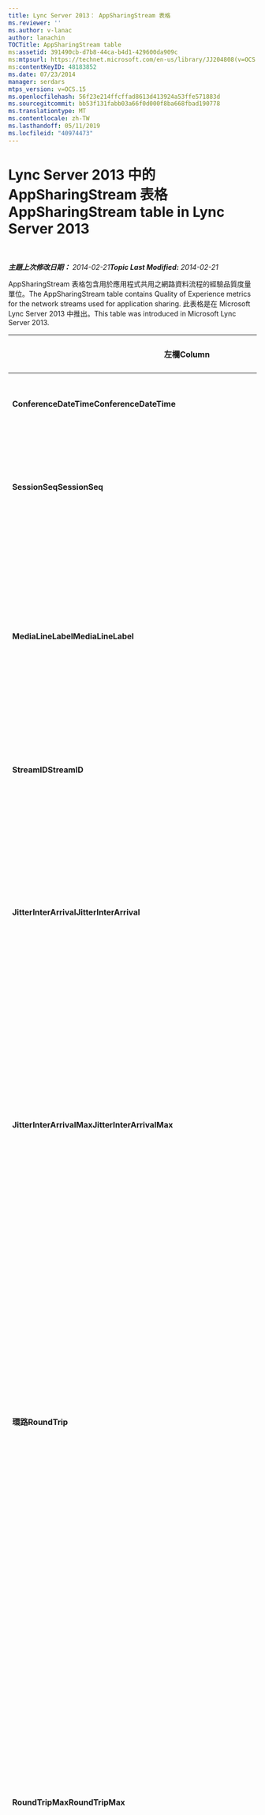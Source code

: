 ```yaml
---
title: Lync Server 2013： AppSharingStream 表格
ms.reviewer: ''
ms.author: v-lanac
author: lanachin
TOCTitle: AppSharingStream table
ms:assetid: 391490cb-d7b8-44ca-b4d1-429600da909c
ms:mtpsurl: https://technet.microsoft.com/en-us/library/JJ204808(v=OCS.15)
ms:contentKeyID: 48183852
ms.date: 07/23/2014
manager: serdars
mtps_version: v=OCS.15
ms.openlocfilehash: 56f23e214ffcffad8613d413924a53ffe571883d
ms.sourcegitcommit: bb53f131fabb03a66f0d000f8ba668fbad190778
ms.translationtype: MT
ms.contentlocale: zh-TW
ms.lasthandoff: 05/11/2019
ms.locfileid: "40974473"
---
```

<div data-xmlns="http://www.w3.org/1999/xhtml">

<div class="topic" data-xmlns="http://www.w3.org/1999/xhtml" data-msxsl="urn:schemas-microsoft-com:xslt" data-cs="http://msdn.microsoft.com/en-us/">

<div data-asp="http://msdn2.microsoft.com/asp">

# <a name="appsharingstream-table-in-lync-server-2013"></a><span data-ttu-id="389cb-102">Lync Server 2013 中的 AppSharingStream 表格</span><span class="sxs-lookup"><span data-stu-id="389cb-102">AppSharingStream table in Lync Server 2013</span></span>

</div>

<div id="mainSection">

<div id="mainBody">

<span> </span>

<span data-ttu-id="389cb-103">_**主題上次修改日期：** 2014-02-21_</span><span class="sxs-lookup"><span data-stu-id="389cb-103">_**Topic Last Modified:** 2014-02-21_</span></span>

<span data-ttu-id="389cb-104">AppSharingStream 表格包含用於應用程式共用之網路資料流程的經驗品質度量單位。</span><span class="sxs-lookup"><span data-stu-id="389cb-104">The AppSharingStream table contains Quality of Experience metrics for the network streams used for application sharing.</span></span> <span data-ttu-id="389cb-105">此表格是在 Microsoft Lync Server 2013 中推出。</span><span class="sxs-lookup"><span data-stu-id="389cb-105">This table was introduced in Microsoft Lync Server 2013.</span></span>


<table>
<colgroup>
<col style="width: 25%" />
<col style="width: 25%" />
<col style="width: 25%" />
<col style="width: 25%" />
</colgroup>
<thead>
<tr class="header">
<th><span data-ttu-id="389cb-106"><strong>左欄</strong></span><span class="sxs-lookup"><span data-stu-id="389cb-106"><strong>Column</strong></span></span></th>
<th><span data-ttu-id="389cb-107"><strong>資料類型</strong></span><span class="sxs-lookup"><span data-stu-id="389cb-107"><strong>Data Type</strong></span></span></th>
<th><span data-ttu-id="389cb-108"><strong>索引鍵/索引</strong></span><span class="sxs-lookup"><span data-stu-id="389cb-108"><strong>Key/Index</strong></span></span></th>
<th><span data-ttu-id="389cb-109"><strong>詳細資料</strong></span><span class="sxs-lookup"><span data-stu-id="389cb-109"><strong>Details</strong></span></span></th>
</tr>
</thead>
<tbody>
<tr class="odd">
<td><p><span data-ttu-id="389cb-110"><strong>ConferenceDateTime</strong></span><span class="sxs-lookup"><span data-stu-id="389cb-110"><strong>ConferenceDateTime</strong></span></span></p></td>
<td><p><span data-ttu-id="389cb-111">dateTime</span><span class="sxs-lookup"><span data-stu-id="389cb-111">dateTime</span></span></p></td>
<td><p><span data-ttu-id="389cb-112">主要、外部</span><span class="sxs-lookup"><span data-stu-id="389cb-112">Primary, Foreign</span></span></p></td>
<td><p><span data-ttu-id="389cb-113">會話開始的日期和時間。</span><span class="sxs-lookup"><span data-stu-id="389cb-113">Date and time that the session started.</span></span></p></td>
</tr>
<tr class="even">
<td><p><span data-ttu-id="389cb-114"><strong>SessionSeq</strong></span><span class="sxs-lookup"><span data-stu-id="389cb-114"><strong>SessionSeq</strong></span></span></p></td>
<td><p><span data-ttu-id="389cb-115">int</span><span class="sxs-lookup"><span data-stu-id="389cb-115">int</span></span></p></td>
<td><p><span data-ttu-id="389cb-116">主要、外部</span><span class="sxs-lookup"><span data-stu-id="389cb-116">Primary, Foreign</span></span></p></td>
<td><p><span data-ttu-id="389cb-117">使用順序識別碼來區分在相同日期和同一時間啟動的會話。</span><span class="sxs-lookup"><span data-stu-id="389cb-117">Sequential identifier used to distinguish between sessions that started on the same date and at the same time.</span></span></p></td>
</tr>
<tr class="odd">
<td><p><span data-ttu-id="389cb-118"><strong>MediaLineLabel</strong></span><span class="sxs-lookup"><span data-stu-id="389cb-118"><strong>MediaLineLabel</strong></span></span></p></td>
<td><p><span data-ttu-id="389cb-119">Tinyint</span><span class="sxs-lookup"><span data-stu-id="389cb-119">tinyint</span></span></p></td>
<td><p><span data-ttu-id="389cb-120">主要、外部</span><span class="sxs-lookup"><span data-stu-id="389cb-120">Primary, Foreign</span></span></p></td>
<td><p><span data-ttu-id="389cb-121">代表通話中使用的影片線條類型。</span><span class="sxs-lookup"><span data-stu-id="389cb-121">Represents the type of video line used in the call.</span></span> <span data-ttu-id="389cb-122">允許的值為：</span><span class="sxs-lookup"><span data-stu-id="389cb-122">Allowed values are:</span></span></p>
<ul>
<li><p><span data-ttu-id="389cb-123">0-音訊</span><span class="sxs-lookup"><span data-stu-id="389cb-123">0 – Audio</span></span></p></li>
<li><p><span data-ttu-id="389cb-124">1–影片</span><span class="sxs-lookup"><span data-stu-id="389cb-124">1 – Video</span></span></p></li>
<li><p><span data-ttu-id="389cb-125">2-全景影片</span><span class="sxs-lookup"><span data-stu-id="389cb-125">2 – Panoramic video</span></span></p></li>
<li><p><span data-ttu-id="389cb-126">3-應用程式/桌面共用</span><span class="sxs-lookup"><span data-stu-id="389cb-126">3 –Application/Desktop Sharing</span></span></p></li>
</ul></td>
</tr>
<tr class="even">
<td><p><span data-ttu-id="389cb-127"><strong>StreamID</strong></span><span class="sxs-lookup"><span data-stu-id="389cb-127"><strong>StreamID</strong></span></span></p></td>
<td><p><span data-ttu-id="389cb-128">int</span><span class="sxs-lookup"><span data-stu-id="389cb-128">int</span></span></p></td>
<td><p><span data-ttu-id="389cb-129">首選</span><span class="sxs-lookup"><span data-stu-id="389cb-129">Primary</span></span></p></td>
<td><p><span data-ttu-id="389cb-130">應用程式共用資料流程的唯一識別碼。</span><span class="sxs-lookup"><span data-stu-id="389cb-130">Unique identifier of the application sharing stream.</span></span></p></td>
</tr>
<tr class="odd">
<td><p><span data-ttu-id="389cb-131"><strong>JitterInterArrival</strong></span><span class="sxs-lookup"><span data-stu-id="389cb-131"><strong>JitterInterArrival</strong></span></span></p></td>
<td><p><span data-ttu-id="389cb-132">int</span><span class="sxs-lookup"><span data-stu-id="389cb-132">int</span></span></p></td>
<td></td>
<td><p><span data-ttu-id="389cb-133">在 RTP 資料包抵達之間檢測到的平均抖動。</span><span class="sxs-lookup"><span data-stu-id="389cb-133">Average jitter detected between RTP packet arrivals.</span></span> <span data-ttu-id="389cb-134">（抖動是通話&quot;shakiness&quot;的量度。）高抖動值通常是由擁塞或超載的媒體伺服器所造成，而且會造成失真或遺失音訊。</span><span class="sxs-lookup"><span data-stu-id="389cb-134">(Jitter is a measure of the &quot;shakiness&quot; of a call.) High jitter values are typically caused by congestion or an overloaded media server, and result in distorted or lost audio.</span></span></p></td>
</tr>
<tr class="even">
<td><p><span data-ttu-id="389cb-135"><strong>JitterInterArrivalMax</strong></span><span class="sxs-lookup"><span data-stu-id="389cb-135"><strong>JitterInterArrivalMax</strong></span></span></p></td>
<td><p><span data-ttu-id="389cb-136">int</span><span class="sxs-lookup"><span data-stu-id="389cb-136">int</span></span></p></td>
<td></td>
<td><p><span data-ttu-id="389cb-137">在 RTP 資料包抵達之間檢測到最大抖動。</span><span class="sxs-lookup"><span data-stu-id="389cb-137">Maximum jitter detected between RTP packet arrivals.</span></span> <span data-ttu-id="389cb-138">（抖動是通話&quot;shakiness&quot;的量度。）高抖動值通常是由擁塞或超載的媒體伺服器所造成，而且會造成失真或遺失音訊。</span><span class="sxs-lookup"><span data-stu-id="389cb-138">(Jitter is a measure of the &quot;shakiness&quot; of a call.) High jitter values are typically caused by congestion or an overloaded media server, and result in distorted or lost audio.</span></span></p></td>
</tr>
<tr class="odd">
<td><p><span data-ttu-id="389cb-139"><strong>環路</strong></span><span class="sxs-lookup"><span data-stu-id="389cb-139"><strong>RoundTrip</strong></span></span></p></td>
<td><p><span data-ttu-id="389cb-140">int</span><span class="sxs-lookup"><span data-stu-id="389cb-140">int</span></span></p></td>
<td></td>
<td><p><span data-ttu-id="389cb-141">即時傳輸通訊協定資料包移動到另一個端點之後，再返回的平均（以毫秒為單位）。</span><span class="sxs-lookup"><span data-stu-id="389cb-141">Average amount of (in milliseconds) required for a Real-Time Transport Protocol packet to travel to another endpoint and then back.</span></span> <span data-ttu-id="389cb-142">200毫秒或較低的往返行程時間會視為可接受的品質。</span><span class="sxs-lookup"><span data-stu-id="389cb-142">Round-trip times of 200 milliseconds or less are considered of acceptable quality.</span></span></p>
<p><span data-ttu-id="389cb-143">國際呼叫路由可能會造成高往返值。路由無法正確配置;或超載的媒體伺服器。</span><span class="sxs-lookup"><span data-stu-id="389cb-143">High round-trip values can be caused by international call routing; a routing misconfiguration; or an overloaded media server.</span></span> <span data-ttu-id="389cb-144">較高的往返行程時間會造成使用雙向即時音訊交談的困難。</span><span class="sxs-lookup"><span data-stu-id="389cb-144">High round-trip times result in difficulties with two-way, real-time audio conversations.</span></span></p></td>
</tr>
<tr class="even">
<td><p><span data-ttu-id="389cb-145"><strong>RoundTripMax</strong></span><span class="sxs-lookup"><span data-stu-id="389cb-145"><strong>RoundTripMax</strong></span></span></p></td>
<td><p><span data-ttu-id="389cb-146">int</span><span class="sxs-lookup"><span data-stu-id="389cb-146">int</span></span></p></td>
<td></td>
<td><p><span data-ttu-id="389cb-147">即時傳輸通訊協定資料包要傳送到另一個端點的最大值（以毫秒為單位），然後返回。</span><span class="sxs-lookup"><span data-stu-id="389cb-147">Maximum amount of (in milliseconds) required for a Real-Time Transport Protocol packet to travel to another endpoint and then back.</span></span> <span data-ttu-id="389cb-148">200毫秒或較低的往返行程時間會視為可接受的品質。</span><span class="sxs-lookup"><span data-stu-id="389cb-148">Round-trip times of 200 milliseconds or less are considered of acceptable quality.</span></span></p>
<p><span data-ttu-id="389cb-149">國際呼叫路由可能會造成高往返值。路由無法正確配置;或超載的媒體伺服器。</span><span class="sxs-lookup"><span data-stu-id="389cb-149">High round-trip values can be caused by international call routing; a routing misconfiguration; or an overloaded media server.</span></span> <span data-ttu-id="389cb-150">較高的往返行程時間會造成使用雙向即時音訊交談的困難。</span><span class="sxs-lookup"><span data-stu-id="389cb-150">High round-trip times result in difficulties with two-way, real-time audio conversations.</span></span></p></td>
</tr>
<tr class="odd">
<td><p><span data-ttu-id="389cb-151"><strong>PacketLossRate</strong></span><span class="sxs-lookup"><span data-stu-id="389cb-151"><strong>PacketLossRate</strong></span></span></p></td>
<td><p><span data-ttu-id="389cb-152">浮</span><span class="sxs-lookup"><span data-stu-id="389cb-152">float</span></span></p></td>
<td></td>
<td><p><span data-ttu-id="389cb-153">即時傳輸通訊協定（RTP）資料包遺失的平均速率。</span><span class="sxs-lookup"><span data-stu-id="389cb-153">Average rate of Real-Time Transport Protocol (RTP) packet loss.</span></span> <span data-ttu-id="389cb-154">（當 RTP 資料包（這是一種用來透過網際網路傳送音訊和影片的通訊協定）無法送達目的地時，會發生資料包遺失。高遺失率通常是由擁塞所造成;缺乏頻寬;無線擁塞或干擾;或超載的媒體伺服器。</span><span class="sxs-lookup"><span data-stu-id="389cb-154">(Packet loss occurs when RTP packets, a protocol used for transmitting audio and video across the Internet, failed to reach their destination.) High loss rates are generally caused by congestion; lack of bandwidth; wireless congestion or interference; or an overloaded media server.</span></span> <span data-ttu-id="389cb-155">[資料包遺失] 通常會導致聲音失真或遺失。</span><span class="sxs-lookup"><span data-stu-id="389cb-155">Packet loss typically results in distorted or lost audio.</span></span></p></td>
</tr>
<tr class="even">
<td><p><span data-ttu-id="389cb-156"><strong>PacketLossRateMax</strong></span><span class="sxs-lookup"><span data-stu-id="389cb-156"><strong>PacketLossRateMax</strong></span></span></p></td>
<td><p><span data-ttu-id="389cb-157">浮</span><span class="sxs-lookup"><span data-stu-id="389cb-157">float</span></span></p></td>
<td></td>
<td><p><span data-ttu-id="389cb-158">即時傳輸通訊協定（RTP）資料包遺失率的最大值。</span><span class="sxs-lookup"><span data-stu-id="389cb-158">Maximum rate of Real-Time Transport Protocol (RTP) packet loss.</span></span> <span data-ttu-id="389cb-159">（當 RTP 資料包（這是一種用來透過網際網路傳送音訊和影片的通訊協定）無法送達目的地時，會發生資料包遺失。高遺失率通常是由擁塞所造成;缺乏頻寬;無線擁塞或干擾;或超載的媒體伺服器。</span><span class="sxs-lookup"><span data-stu-id="389cb-159">(Packet loss occurs when RTP packets, a protocol used for transmitting audio and video across the Internet, failed to reach their destination.) High loss rates are generally caused by congestion; lack of bandwidth; wireless congestion or interference; or an overloaded media server.</span></span> <span data-ttu-id="389cb-160">[資料包遺失] 通常會導致聲音失真或遺失。</span><span class="sxs-lookup"><span data-stu-id="389cb-160">Packet loss typically results in distorted or lost audio.</span></span></p></td>
</tr>
<tr class="odd">
<td><p><span data-ttu-id="389cb-161"><strong>PacketUtilization</strong></span><span class="sxs-lookup"><span data-stu-id="389cb-161"><strong>PacketUtilization</strong></span></span></p></td>
<td><p><span data-ttu-id="389cb-162">int</span><span class="sxs-lookup"><span data-stu-id="389cb-162">int</span></span></p></td>
<td></td>
<td><p><span data-ttu-id="389cb-163">已傳送的資料包數目。</span><span class="sxs-lookup"><span data-stu-id="389cb-163">Number of packets sent.</span></span></p></td>
</tr>
<tr class="even">
<td><p><span data-ttu-id="389cb-164"><strong>BandwidthEst</strong></span><span class="sxs-lookup"><span data-stu-id="389cb-164"><strong>BandwidthEst</strong></span></span></p></td>
<td><p><span data-ttu-id="389cb-165">int</span><span class="sxs-lookup"><span data-stu-id="389cb-165">int</span></span></p></td>
<td></td>
<td><p><span data-ttu-id="389cb-166">會話結束時可使用的估計單向頻寬。</span><span class="sxs-lookup"><span data-stu-id="389cb-166">Estimated one-way bandwidth available at the end of the session.</span></span> <span data-ttu-id="389cb-167">以每秒位數報告。</span><span class="sxs-lookup"><span data-stu-id="389cb-167">Reported in bits per second.</span></span></p></td>
</tr>
<tr class="odd">
<td><p><span data-ttu-id="389cb-168"><strong>AppSharingPayloadDescription</strong></span><span class="sxs-lookup"><span data-stu-id="389cb-168"><strong>AppSharingPayloadDescription</strong></span></span></p></td>
<td><p><span data-ttu-id="389cb-169">int</span><span class="sxs-lookup"><span data-stu-id="389cb-169">int</span></span></p></td>
<td></td>
<td><p><span data-ttu-id="389cb-170">應用程式共用負載的描述。</span><span class="sxs-lookup"><span data-stu-id="389cb-170">Description of the application sharing payload.</span></span></p></td>
</tr>
<tr class="even">
<td><p><span data-ttu-id="389cb-171"><strong>RelativeOneWayTotal</strong></span><span class="sxs-lookup"><span data-stu-id="389cb-171"><strong>RelativeOneWayTotal</strong></span></span></p></td>
<td><p><span data-ttu-id="389cb-172">浮</span><span class="sxs-lookup"><span data-stu-id="389cb-172">float</span></span></p></td>
<td></td>
<td><p><span data-ttu-id="389cb-173">單向延遲的總金額。</span><span class="sxs-lookup"><span data-stu-id="389cb-173">Total amount of one-way latency.</span></span> <span data-ttu-id="389cb-174">相對單向延遲會測量用戶端與伺服器之間的延遲。</span><span class="sxs-lookup"><span data-stu-id="389cb-174">Relative one-way latency measures the delay between the client and the server.</span></span></p></td>
</tr>
<tr class="odd">
<td><p><span data-ttu-id="389cb-175"><strong>RelativeOneWayAverage</strong></span><span class="sxs-lookup"><span data-stu-id="389cb-175"><strong>RelativeOneWayAverage</strong></span></span></p></td>
<td><p><span data-ttu-id="389cb-176">浮</span><span class="sxs-lookup"><span data-stu-id="389cb-176">float</span></span></p></td>
<td></td>
<td><p><span data-ttu-id="389cb-177">單向延隔時間的平均量。</span><span class="sxs-lookup"><span data-stu-id="389cb-177">Average amount of one-way latency.</span></span> <span data-ttu-id="389cb-178">相對單向延遲會測量用戶端與伺服器之間的延遲。</span><span class="sxs-lookup"><span data-stu-id="389cb-178">Relative one-way latency measures the delay between the client and the server.</span></span></p></td>
</tr>
<tr class="even">
<td><p><span data-ttu-id="389cb-179"><strong>RelativeOneWayMax</strong></span><span class="sxs-lookup"><span data-stu-id="389cb-179"><strong>RelativeOneWayMax</strong></span></span></p></td>
<td><p><span data-ttu-id="389cb-180">浮</span><span class="sxs-lookup"><span data-stu-id="389cb-180">float</span></span></p></td>
<td></td>
<td><p><span data-ttu-id="389cb-181">單向延隔時間的最大值。</span><span class="sxs-lookup"><span data-stu-id="389cb-181">Maximum amount of one-way latency.</span></span> <span data-ttu-id="389cb-182">相對單向延遲會測量用戶端與伺服器之間的延遲。</span><span class="sxs-lookup"><span data-stu-id="389cb-182">Relative one-way latency measures the delay between the client and the server.</span></span></p></td>
</tr>
<tr class="odd">
<td><p><span data-ttu-id="389cb-183"><strong>RelativeOneWayBurstOccurrences</strong></span><span class="sxs-lookup"><span data-stu-id="389cb-183"><strong>RelativeOneWayBurstOccurrences</strong></span></span></p></td>
<td><p><span data-ttu-id="389cb-184">int</span><span class="sxs-lookup"><span data-stu-id="389cb-184">int</span></span></p></td>
<td></td>
<td><p><span data-ttu-id="389cb-185">單向突發發生次數總計。</span><span class="sxs-lookup"><span data-stu-id="389cb-185">Total one-way burst occurrences.</span></span> <span data-ttu-id="389cb-186">"Bursty" 傳輸是一種傳輸，其中的資料流程過無法預料的猝發，而不是穩定的資料流程。</span><span class="sxs-lookup"><span data-stu-id="389cb-186">A “bursty” transmission is a transmission where data flows in unpredictable bursts as opposed to a steady stream.</span></span> <span data-ttu-id="389cb-187">此量度會測量用戶端與伺服器之間的資料流程。</span><span class="sxs-lookup"><span data-stu-id="389cb-187">This metric measures data flow between the client and the server.</span></span></p></td>
</tr>
<tr class="even">
<td><p><span data-ttu-id="389cb-188"><strong>RelativeOneWayBurstDensity</strong></span><span class="sxs-lookup"><span data-stu-id="389cb-188"><strong>RelativeOneWayBurstDensity</strong></span></span></p></td>
<td><p><span data-ttu-id="389cb-189">浮</span><span class="sxs-lookup"><span data-stu-id="389cb-189">float</span></span></p></td>
<td></td>
<td><p><span data-ttu-id="389cb-190">總計單向突發密度。</span><span class="sxs-lookup"><span data-stu-id="389cb-190">Total one-way burst density.</span></span> <span data-ttu-id="389cb-191">"Bursty" 傳輸是一種傳輸，其中的資料流程過無法預料的猝發，而不是穩定的資料流程。</span><span class="sxs-lookup"><span data-stu-id="389cb-191">A “bursty” transmission is a transmission where data flows in unpredictable bursts as opposed to a steady stream.</span></span> <span data-ttu-id="389cb-192">此量度會測量用戶端與伺服器之間的資料流程。</span><span class="sxs-lookup"><span data-stu-id="389cb-192">This metric measures data flow between the client and the server.</span></span></p></td>
</tr>
<tr class="odd">
<td><p><span data-ttu-id="389cb-193"><strong>RelativeOneWayBurstDuration</strong></span><span class="sxs-lookup"><span data-stu-id="389cb-193"><strong>RelativeOneWayBurstDuration</strong></span></span></p></td>
<td><p><span data-ttu-id="389cb-194">浮</span><span class="sxs-lookup"><span data-stu-id="389cb-194">float</span></span></p></td>
<td></td>
<td><p><span data-ttu-id="389cb-195">總計單向突發持續時間。</span><span class="sxs-lookup"><span data-stu-id="389cb-195">Total one-way burst duration.</span></span> <span data-ttu-id="389cb-196">"Bursty" 傳輸是一種傳輸，其中的資料流程過無法預料的猝發，而不是穩定的資料流程。</span><span class="sxs-lookup"><span data-stu-id="389cb-196">A “bursty” transmission is a transmission where data flows in unpredictable bursts as opposed to a steady stream.</span></span> <span data-ttu-id="389cb-197">此量度會測量用戶端與伺服器之間的資料流程。</span><span class="sxs-lookup"><span data-stu-id="389cb-197">This metric measures data flow between the client and the server.</span></span></p></td>
</tr>
<tr class="even">
<td><p><span data-ttu-id="389cb-198"><strong>RelativeOneWayGapOccurrences</strong></span><span class="sxs-lookup"><span data-stu-id="389cb-198"><strong>RelativeOneWayGapOccurrences</strong></span></span></p></td>
<td><p><span data-ttu-id="389cb-199">int</span><span class="sxs-lookup"><span data-stu-id="389cb-199">int</span></span></p></td>
<td></td>
<td><p><span data-ttu-id="389cb-200">總的單向間距發生情況。</span><span class="sxs-lookup"><span data-stu-id="389cb-200">Total one-way gap occurrences.</span></span> <span data-ttu-id="389cb-201">"Bursty" 傳輸是一種傳輸，其中的資料流程過無法預料的猝發，而不是穩定的資料流程;[空隙] 表示這些猝發之間的延遲。</span><span class="sxs-lookup"><span data-stu-id="389cb-201">A “bursty” transmission is a transmission where data flows in unpredictable bursts as opposed to a steady stream; gaps indicate delays between these bursts.</span></span> <span data-ttu-id="389cb-202">此量度會測量用戶端與伺服器之間的資料流程。</span><span class="sxs-lookup"><span data-stu-id="389cb-202">This metric measures data flow between the client and the server.</span></span></p></td>
</tr>
<tr class="odd">
<td><p><span data-ttu-id="389cb-203"><strong>RelativeOneWayGapDensity</strong></span><span class="sxs-lookup"><span data-stu-id="389cb-203"><strong>RelativeOneWayGapDensity</strong></span></span></p></td>
<td><p><span data-ttu-id="389cb-204">浮</span><span class="sxs-lookup"><span data-stu-id="389cb-204">float</span></span></p></td>
<td></td>
<td><p><span data-ttu-id="389cb-205">總單向間距密度。</span><span class="sxs-lookup"><span data-stu-id="389cb-205">Total one-way gap density.</span></span> <span data-ttu-id="389cb-206">"Bursty" 傳輸是一種傳輸，其中的資料流程過無法預料的猝發，而不是穩定的資料流程;[空隙] 表示這些猝發之間的延遲。</span><span class="sxs-lookup"><span data-stu-id="389cb-206">A “bursty” transmission is a transmission where data flows in unpredictable bursts as opposed to a steady stream; gaps indicate delays between these bursts.</span></span> <span data-ttu-id="389cb-207">此量度會測量用戶端與伺服器之間的資料流程。</span><span class="sxs-lookup"><span data-stu-id="389cb-207">This metric measures data flow between the client and the server.</span></span></p></td>
</tr>
<tr class="even">
<td><p><span data-ttu-id="389cb-208"><strong>RelativeOneWayGapDuration</strong></span><span class="sxs-lookup"><span data-stu-id="389cb-208"><strong>RelativeOneWayGapDuration</strong></span></span></p></td>
<td><p><span data-ttu-id="389cb-209">浮</span><span class="sxs-lookup"><span data-stu-id="389cb-209">float</span></span></p></td>
<td></td>
<td><p><span data-ttu-id="389cb-210">總共一個單向間距時間。</span><span class="sxs-lookup"><span data-stu-id="389cb-210">Total one-way gap duration.</span></span> <span data-ttu-id="389cb-211">"Bursty" 傳輸是一種傳輸，其中的資料流程過無法預料的猝發，而不是穩定的資料流程;[空隙] 表示這些猝發之間的延遲。</span><span class="sxs-lookup"><span data-stu-id="389cb-211">A “bursty” transmission is a transmission where data flows in unpredictable bursts as opposed to a steady stream; gaps indicate delays between these bursts.</span></span> <span data-ttu-id="389cb-212">此量度會測量用戶端與伺服器之間的資料流程。</span><span class="sxs-lookup"><span data-stu-id="389cb-212">This metric measures data flow between the client and the server.</span></span></p></td>
</tr>
<tr class="odd">
<td><p><span data-ttu-id="389cb-213"><strong>ApplicationSharingType</strong></span><span class="sxs-lookup"><span data-stu-id="389cb-213"><strong>ApplicationSharingType</strong></span></span></p></td>
<td><p><span data-ttu-id="389cb-214">varChar （256）</span><span class="sxs-lookup"><span data-stu-id="389cb-214">varChar(256)</span></span></p></td>
<td></td>
<td><p><span data-ttu-id="389cb-215">應用程式角色（共用或檢視器）與內容類型。</span><span class="sxs-lookup"><span data-stu-id="389cb-215">Application role (Sharer or Viewer) and content type.</span></span></p></td>
</tr>
<tr class="even">
<td><p><span data-ttu-id="389cb-216"><strong>RDPTileProcessingLatencyTotal</strong></span><span class="sxs-lookup"><span data-stu-id="389cb-216"><strong>RDPTileProcessingLatencyTotal</strong></span></span></p></td>
<td><p><span data-ttu-id="389cb-217">浮</span><span class="sxs-lookup"><span data-stu-id="389cb-217">float</span></span></p></td>
<td></td>
<td><p><span data-ttu-id="389cb-218">遠端桌面通訊協定（RDP）磚的總處理時間。</span><span class="sxs-lookup"><span data-stu-id="389cb-218">Total processing time for remote desktop protocol (RDP) tiles.</span></span> <span data-ttu-id="389cb-219">較高的總計相當於觀賞體驗中較長的延遲。</span><span class="sxs-lookup"><span data-stu-id="389cb-219">A higher total equates to a longer delay in the viewing experience.</span></span></p></td>
</tr>
<tr class="odd">
<td><p><span data-ttu-id="389cb-220"><strong>RDPTileProcessingLatencyAverage</strong></span><span class="sxs-lookup"><span data-stu-id="389cb-220"><strong>RDPTileProcessingLatencyAverage</strong></span></span></p></td>
<td><p><span data-ttu-id="389cb-221">浮</span><span class="sxs-lookup"><span data-stu-id="389cb-221">float</span></span></p></td>
<td></td>
<td><p><span data-ttu-id="389cb-222">遠端桌面通訊協定（RDP）磚的平均處理時間。</span><span class="sxs-lookup"><span data-stu-id="389cb-222">Average processing time for remote desktop protocol (RDP) tiles.</span></span> <span data-ttu-id="389cb-223">較高的總計相當於觀賞體驗中較長的延遲。</span><span class="sxs-lookup"><span data-stu-id="389cb-223">A higher total equates to a longer delay in the viewing experience.</span></span></p></td>
</tr>
<tr class="even">
<td><p><span data-ttu-id="389cb-224"><strong>RDPTileProcessingLatencyMax</strong></span><span class="sxs-lookup"><span data-stu-id="389cb-224"><strong>RDPTileProcessingLatencyMax</strong></span></span></p></td>
<td><p><span data-ttu-id="389cb-225">浮</span><span class="sxs-lookup"><span data-stu-id="389cb-225">float</span></span></p></td>
<td></td>
<td><p><span data-ttu-id="389cb-226">遠端桌面通訊協定（RDP）磚的最大處理時間。</span><span class="sxs-lookup"><span data-stu-id="389cb-226">Maximum processing time for remote desktop protocol (RDP) tiles.</span></span> <span data-ttu-id="389cb-227">較高的總計相當於觀賞體驗中較長的延遲。</span><span class="sxs-lookup"><span data-stu-id="389cb-227">A higher total equates to a longer delay in the viewing experience.</span></span></p></td>
</tr>
<tr class="odd">
<td><p><span data-ttu-id="389cb-228"><strong>RDPTileProcessingLatencyBurstOccurrences</strong></span><span class="sxs-lookup"><span data-stu-id="389cb-228"><strong>RDPTileProcessingLatencyBurstOccurrences</strong></span></span></p></td>
<td><p><span data-ttu-id="389cb-229">int</span><span class="sxs-lookup"><span data-stu-id="389cb-229">int</span></span></p></td>
<td></td>
<td><p><span data-ttu-id="389cb-230">遠端桌面通訊協定（RDP）磚處理時間的突發事件發生方式。</span><span class="sxs-lookup"><span data-stu-id="389cb-230">Burst occurrences in the processing time for remote desktop protocol (RDP) tiles.</span></span> <span data-ttu-id="389cb-231">"Bursty" 傳輸是一種傳輸，其中的資料流程過無法預料的猝發，而不是穩定的資料流程。</span><span class="sxs-lookup"><span data-stu-id="389cb-231">A “bursty” transmission is a transmission where data flows in unpredictable bursts as opposed to a steady stream.</span></span></p></td>
</tr>
<tr class="even">
<td><p><span data-ttu-id="389cb-232"><strong>RDPTileProcessingLatencyBurstDensity</strong></span><span class="sxs-lookup"><span data-stu-id="389cb-232"><strong>RDPTileProcessingLatencyBurstDensity</strong></span></span></p></td>
<td><p><span data-ttu-id="389cb-233">浮</span><span class="sxs-lookup"><span data-stu-id="389cb-233">float</span></span></p></td>
<td></td>
<td><p><span data-ttu-id="389cb-234">遠端桌面通訊協定（RDP）磚處理時間的暴沖密度。</span><span class="sxs-lookup"><span data-stu-id="389cb-234">Burst density in the processing time for remote desktop protocol (RDP) tiles.</span></span> <span data-ttu-id="389cb-235">"Bursty" 傳輸是一種傳輸，其中的資料流程過無法預料的猝發，而不是穩定的資料流程。</span><span class="sxs-lookup"><span data-stu-id="389cb-235">A “bursty” transmission is a transmission where data flows in unpredictable bursts as opposed to a steady stream.</span></span></p></td>
</tr>
<tr class="odd">
<td><p><span data-ttu-id="389cb-236"><strong>RDPTileProcessingLatencyBurstDuration</strong></span><span class="sxs-lookup"><span data-stu-id="389cb-236"><strong>RDPTileProcessingLatencyBurstDuration</strong></span></span></p></td>
<td><p><span data-ttu-id="389cb-237">浮</span><span class="sxs-lookup"><span data-stu-id="389cb-237">float</span></span></p></td>
<td></td>
<td><p><span data-ttu-id="389cb-238">遠端桌面通訊協定（RDP）磚處理時間中的爆發時間。</span><span class="sxs-lookup"><span data-stu-id="389cb-238">Burst duration in the processing time for remote desktop protocol (RDP) tiles.</span></span> <span data-ttu-id="389cb-239">"Bursty" 傳輸是一種傳輸，其中的資料流程過無法預料的猝發，而不是穩定的資料流程。</span><span class="sxs-lookup"><span data-stu-id="389cb-239">A “bursty” transmission is a transmission where data flows in unpredictable bursts as opposed to a steady stream.</span></span></p></td>
</tr>
<tr class="even">
<td><p><span data-ttu-id="389cb-240"><strong>RDPTileProcessingLatencyGapOccurrences</strong></span><span class="sxs-lookup"><span data-stu-id="389cb-240"><strong>RDPTileProcessingLatencyGapOccurrences</strong></span></span></p></td>
<td><p><span data-ttu-id="389cb-241">int</span><span class="sxs-lookup"><span data-stu-id="389cb-241">int</span></span></p></td>
<td></td>
<td><p><span data-ttu-id="389cb-242">遠端桌面通訊協定（RDP）磚處理時間中的差距出現次數。</span><span class="sxs-lookup"><span data-stu-id="389cb-242">Gap occurrences in the processing time for remote desktop protocol (RDP) tiles.</span></span></p></td>
</tr>
<tr class="odd">
<td><p><span data-ttu-id="389cb-243"><strong>RDPTileProcessingLatencyGapDensity</strong></span><span class="sxs-lookup"><span data-stu-id="389cb-243"><strong>RDPTileProcessingLatencyGapDensity</strong></span></span></p></td>
<td><p><span data-ttu-id="389cb-244">浮</span><span class="sxs-lookup"><span data-stu-id="389cb-244">float</span></span></p></td>
<td></td>
<td><p><span data-ttu-id="389cb-245">遠端桌面通訊協定（RDP）磚處理時間的差距密度。</span><span class="sxs-lookup"><span data-stu-id="389cb-245">Gap density in the processing time for remote desktop protocol (RDP) tiles.</span></span> <span data-ttu-id="389cb-246">低差距密度可讓您獲得更佳的觀賞體驗。</span><span class="sxs-lookup"><span data-stu-id="389cb-246">Low gap density equates to a better viewing experience.</span></span></p></td>
</tr>
<tr class="even">
<td><p><span data-ttu-id="389cb-247"><strong>RDPTileProcessingLatencyGapDuration</strong></span><span class="sxs-lookup"><span data-stu-id="389cb-247"><strong>RDPTileProcessingLatencyGapDuration</strong></span></span></p></td>
<td><p><span data-ttu-id="389cb-248">浮</span><span class="sxs-lookup"><span data-stu-id="389cb-248">float</span></span></p></td>
<td></td>
<td><p><span data-ttu-id="389cb-249">遠端桌面通訊協定（RDP）磚處理時間中的差距持續時間。</span><span class="sxs-lookup"><span data-stu-id="389cb-249">Gap duration in the processing time for remote desktop protocol (RDP) tiles.</span></span> <span data-ttu-id="389cb-250">短差距期間會等同于更佳的觀賞體驗。</span><span class="sxs-lookup"><span data-stu-id="389cb-250">Short gap durations equate to a better viewing experience.</span></span></p></td>
</tr>
<tr class="odd">
<td><p><span data-ttu-id="389cb-251"><strong>CaptureTileRateTotal</strong></span><span class="sxs-lookup"><span data-stu-id="389cb-251"><strong>CaptureTileRateTotal</strong></span></span></p></td>
<td><p><span data-ttu-id="389cb-252">浮</span><span class="sxs-lookup"><span data-stu-id="389cb-252">float</span></span></p></td>
<td></td>
<td><p><span data-ttu-id="389cb-253">捕獲磚的總速率（每秒磚）。</span><span class="sxs-lookup"><span data-stu-id="389cb-253">Total rate of captured tiles (in tiles per second).</span></span></p></td>
</tr>
<tr class="even">
<td><p><span data-ttu-id="389cb-254"><strong>CaptureTileRateAverage</strong></span><span class="sxs-lookup"><span data-stu-id="389cb-254"><strong>CaptureTileRateAverage</strong></span></span></p></td>
<td><p><span data-ttu-id="389cb-255">浮</span><span class="sxs-lookup"><span data-stu-id="389cb-255">float</span></span></p></td>
<td></td>
<td><p><span data-ttu-id="389cb-256">捕獲磚的平均速率（每秒磚）。</span><span class="sxs-lookup"><span data-stu-id="389cb-256">Average rate of captured tiles (in tiles per second).</span></span></p></td>
</tr>
<tr class="odd">
<td><p><span data-ttu-id="389cb-257"><strong>CaptureTileRateMax</strong></span><span class="sxs-lookup"><span data-stu-id="389cb-257"><strong>CaptureTileRateMax</strong></span></span></p></td>
<td><p><span data-ttu-id="389cb-258">浮</span><span class="sxs-lookup"><span data-stu-id="389cb-258">float</span></span></p></td>
<td></td>
<td><p><span data-ttu-id="389cb-259">捕獲磚的最大速率（每秒磚）。</span><span class="sxs-lookup"><span data-stu-id="389cb-259">Maximum rate of captured tiles (in tiles per second).</span></span></p></td>
</tr>
<tr class="even">
<td><p><span data-ttu-id="389cb-260"><strong>CaptureTileRateBurstOccurrences</strong></span><span class="sxs-lookup"><span data-stu-id="389cb-260"><strong>CaptureTileRateBurstOccurrences</strong></span></span></p></td>
<td><p><span data-ttu-id="389cb-261">在 t</span><span class="sxs-lookup"><span data-stu-id="389cb-261">in t</span></span></p></td>
<td></td>
<td><p><span data-ttu-id="389cb-262">在捕獲磚（每秒磚數）中，突發發生的頻率。</span><span class="sxs-lookup"><span data-stu-id="389cb-262">Burst occurrences in the rate of captured tiles (in tiles per second).</span></span></p></td>
</tr>
<tr class="odd">
<td><p><span data-ttu-id="389cb-263"><strong>CaptureTileRateBurstDensity</strong></span><span class="sxs-lookup"><span data-stu-id="389cb-263"><strong>CaptureTileRateBurstDensity</strong></span></span></p></td>
<td><p><span data-ttu-id="389cb-264">浮</span><span class="sxs-lookup"><span data-stu-id="389cb-264">float</span></span></p></td>
<td></td>
<td><p><span data-ttu-id="389cb-265">捕獲磚（每秒磚）的流量峰值密度。</span><span class="sxs-lookup"><span data-stu-id="389cb-265">Burst density in the rate of captured tiles (in tiles per second).</span></span></p></td>
</tr>
<tr class="even">
<td><p><span data-ttu-id="389cb-266"><strong>CaptureTileRateBurstDuration</strong></span><span class="sxs-lookup"><span data-stu-id="389cb-266"><strong>CaptureTileRateBurstDuration</strong></span></span></p></td>
<td><p><span data-ttu-id="389cb-267">浮</span><span class="sxs-lookup"><span data-stu-id="389cb-267">float</span></span></p></td>
<td></td>
<td><p><span data-ttu-id="389cb-268">以捕獲磚（每秒磚）為單位的爆發時段。</span><span class="sxs-lookup"><span data-stu-id="389cb-268">Burst duration in the rate of captured tiles (in tiles per second).</span></span></p></td>
</tr>
<tr class="odd">
<td><p><span data-ttu-id="389cb-269"><strong>CaptureTileRateGapOccurrences</strong></span><span class="sxs-lookup"><span data-stu-id="389cb-269"><strong>CaptureTileRateGapOccurrences</strong></span></span></p></td>
<td><p><span data-ttu-id="389cb-270">int</span><span class="sxs-lookup"><span data-stu-id="389cb-270">int</span></span></p></td>
<td></td>
<td><p><span data-ttu-id="389cb-271">間距出現在捕獲磚的速率中（每秒磚）。</span><span class="sxs-lookup"><span data-stu-id="389cb-271">Gap occurrences in the rate of captured tiles (in tiles per second).</span></span></p></td>
</tr>
<tr class="even">
<td><p><span data-ttu-id="389cb-272"><strong>CaptureTileRateGapDensity</strong></span><span class="sxs-lookup"><span data-stu-id="389cb-272"><strong>CaptureTileRateGapDensity</strong></span></span></p></td>
<td><p><span data-ttu-id="389cb-273">浮</span><span class="sxs-lookup"><span data-stu-id="389cb-273">float</span></span></p></td>
<td></td>
<td><p><span data-ttu-id="389cb-274">已捕獲磚（每秒磚）中的間距密度。</span><span class="sxs-lookup"><span data-stu-id="389cb-274">Gap density in the rate of captured tiles (in tiles per second).</span></span></p></td>
</tr>
<tr class="odd">
<td><p><span data-ttu-id="389cb-275"><strong>CaptureTileRateGapDuration</strong></span><span class="sxs-lookup"><span data-stu-id="389cb-275"><strong>CaptureTileRateGapDuration</strong></span></span></p></td>
<td><p><span data-ttu-id="389cb-276">浮</span><span class="sxs-lookup"><span data-stu-id="389cb-276">float</span></span></p></td>
<td></td>
<td><p><span data-ttu-id="389cb-277">所捕獲磚（每秒磚）中的差距間隔時間。</span><span class="sxs-lookup"><span data-stu-id="389cb-277">Gap duration in the rate of captured tiles (in tiles per second).</span></span></p></td>
</tr>
<tr class="even">
<td><p><span data-ttu-id="389cb-278"><strong>SpoiledTilePercentTotal</strong></span><span class="sxs-lookup"><span data-stu-id="389cb-278"><strong>SpoiledTilePercentTotal</strong></span></span></p></td>
<td><p><span data-ttu-id="389cb-279">浮</span><span class="sxs-lookup"><span data-stu-id="389cb-279">float</span></span></p></td>
<td></td>
<td><p><span data-ttu-id="389cb-280">未到達檢視器的內容總百分比，但已被新內容捨棄並覆寫。</span><span class="sxs-lookup"><span data-stu-id="389cb-280">Total percentage of the content that did not reach the viewer but was instead discarded and overwritten by fresh content.</span></span></p></td>
</tr>
<tr class="odd">
<td><p><span data-ttu-id="389cb-281"><strong>SpoiledTilePercentAverage</strong></span><span class="sxs-lookup"><span data-stu-id="389cb-281"><strong>SpoiledTilePercentAverage</strong></span></span></p></td>
<td><p><span data-ttu-id="389cb-282">浮</span><span class="sxs-lookup"><span data-stu-id="389cb-282">float</span></span></p></td>
<td></td>
<td><p><span data-ttu-id="389cb-283">未到達檢視器的內容平均百分比，而是由新內容捨棄並覆寫。</span><span class="sxs-lookup"><span data-stu-id="389cb-283">Average percentage of the content that did not reach the viewer but was instead discarded and overwritten by fresh content.</span></span></p></td>
</tr>
<tr class="even">
<td><p><span data-ttu-id="389cb-284"><strong>SpoiledTilePercentMax</strong></span><span class="sxs-lookup"><span data-stu-id="389cb-284"><strong>SpoiledTilePercentMax</strong></span></span></p></td>
<td><p><span data-ttu-id="389cb-285">浮</span><span class="sxs-lookup"><span data-stu-id="389cb-285">float</span></span></p></td>
<td></td>
<td><p><span data-ttu-id="389cb-286">未到達檢視器的內容的最大百分比，而是由新內容捨棄並覆寫。</span><span class="sxs-lookup"><span data-stu-id="389cb-286">Maximum percentage of the content that did not reach the viewer but was instead discarded and overwritten by fresh content.</span></span></p></td>
</tr>
<tr class="odd">
<td><p><span data-ttu-id="389cb-287"><strong>SpoiledTilePercentBurstOccurrences</strong></span><span class="sxs-lookup"><span data-stu-id="389cb-287"><strong>SpoiledTilePercentBurstOccurrences</strong></span></span></p></td>
<td><p><span data-ttu-id="389cb-288">int</span><span class="sxs-lookup"><span data-stu-id="389cb-288">int</span></span></p></td>
<td></td>
<td><p><span data-ttu-id="389cb-289">無法到達檢視器的內容突發事件，但已被新內容捨棄並覆寫。</span><span class="sxs-lookup"><span data-stu-id="389cb-289">Burst occurrences for the content that did not reach the viewer but was instead discarded and overwritten by fresh content.</span></span></p></td>
</tr>
<tr class="even">
<td><p><span data-ttu-id="389cb-290"><strong>SpoiledTilePercentBurstDensity</strong></span><span class="sxs-lookup"><span data-stu-id="389cb-290"><strong>SpoiledTilePercentBurstDensity</strong></span></span></p></td>
<td><p><span data-ttu-id="389cb-291">浮</span><span class="sxs-lookup"><span data-stu-id="389cb-291">float</span></span></p></td>
<td></td>
<td><p><span data-ttu-id="389cb-292">未到達檢視器之內容的突發密度，但已被新內容捨棄並覆寫。</span><span class="sxs-lookup"><span data-stu-id="389cb-292">Burst density for the content that did not reach the viewer but was instead discarded and overwritten by fresh content.</span></span></p></td>
</tr>
<tr class="odd">
<td><p><span data-ttu-id="389cb-293"><strong>SpoiledTilePercentBurstDuration</strong></span><span class="sxs-lookup"><span data-stu-id="389cb-293"><strong>SpoiledTilePercentBurstDuration</strong></span></span></p></td>
<td><p><span data-ttu-id="389cb-294">浮</span><span class="sxs-lookup"><span data-stu-id="389cb-294">float</span></span></p></td>
<td></td>
<td><p><span data-ttu-id="389cb-295">無法到達檢視器之內容的爆發持續時間，但已被新內容捨棄並覆寫。</span><span class="sxs-lookup"><span data-stu-id="389cb-295">Burst duration for the content that did not reach the viewer but was instead discarded and overwritten by fresh content.</span></span></p></td>
</tr>
<tr class="even">
<td><p><span data-ttu-id="389cb-296"><strong>SpoiledTilePercentGapOccurrences</strong></span><span class="sxs-lookup"><span data-stu-id="389cb-296"><strong>SpoiledTilePercentGapOccurrences</strong></span></span></p></td>
<td><p><span data-ttu-id="389cb-297">int</span><span class="sxs-lookup"><span data-stu-id="389cb-297">int</span></span></p></td>
<td></td>
<td><p><span data-ttu-id="389cb-298">未到達檢視器之內容的差距出現次數，但已被新內容捨棄並覆寫。</span><span class="sxs-lookup"><span data-stu-id="389cb-298">Gap occurrences for the content that did not reach the viewer but was instead discarded and overwritten by fresh content.</span></span></p></td>
</tr>
<tr class="odd">
<td><p><span data-ttu-id="389cb-299"><strong>SpoiledTilePercentGapDensity</strong></span><span class="sxs-lookup"><span data-stu-id="389cb-299"><strong>SpoiledTilePercentGapDensity</strong></span></span></p></td>
<td><p><span data-ttu-id="389cb-300">浮</span><span class="sxs-lookup"><span data-stu-id="389cb-300">float</span></span></p></td>
<td></td>
<td><p><span data-ttu-id="389cb-301">未到達檢視器之內容的差距密度，但已被新內容捨棄並覆寫。</span><span class="sxs-lookup"><span data-stu-id="389cb-301">Gap density for the content that did not reach the viewer but was instead discarded and overwritten by fresh content.</span></span></p></td>
</tr>
<tr class="even">
<td><p><span data-ttu-id="389cb-302"><strong>SpoiledTilePercentGapDuration</strong></span><span class="sxs-lookup"><span data-stu-id="389cb-302"><strong>SpoiledTilePercentGapDuration</strong></span></span></p></td>
<td><p><span data-ttu-id="389cb-303">浮</span><span class="sxs-lookup"><span data-stu-id="389cb-303">float</span></span></p></td>
<td></td>
<td><p><span data-ttu-id="389cb-304">未到達檢視器之內容的差距持續時間，但已被新內容捨棄並覆寫。</span><span class="sxs-lookup"><span data-stu-id="389cb-304">Gap duration for the content that did not reach the viewer but was instead discarded and overwritten by fresh content.</span></span></p></td>
</tr>
<tr class="odd">
<td><p><span data-ttu-id="389cb-305"><strong>ScrapingFrameRateTotal</strong></span><span class="sxs-lookup"><span data-stu-id="389cb-305"><strong>ScrapingFrameRateTotal</strong></span></span></p></td>
<td><p><span data-ttu-id="389cb-306">浮</span><span class="sxs-lookup"><span data-stu-id="389cb-306">float</span></span></p></td>
<td></td>
<td><p><span data-ttu-id="389cb-307">圖形來源的畫面總 scraped 數。</span><span class="sxs-lookup"><span data-stu-id="389cb-307">Total number of frames scraped from the graphics source.</span></span></p></td>
</tr>
<tr class="even">
<td><p><span data-ttu-id="389cb-308"><strong>ScrapingFrameRateAverage</strong></span><span class="sxs-lookup"><span data-stu-id="389cb-308"><strong>ScrapingFrameRateAverage</strong></span></span></p></td>
<td><p><span data-ttu-id="389cb-309">浮</span><span class="sxs-lookup"><span data-stu-id="389cb-309">float</span></span></p></td>
<td></td>
<td><p><span data-ttu-id="389cb-310">圖形來源的平均幀 scraped 數。</span><span class="sxs-lookup"><span data-stu-id="389cb-310">Average number of frames scraped from the graphics source.</span></span></p></td>
</tr>
<tr class="odd">
<td><p><span data-ttu-id="389cb-311"><strong>ScrapingFrameRateMax</strong></span><span class="sxs-lookup"><span data-stu-id="389cb-311"><strong>ScrapingFrameRateMax</strong></span></span></p></td>
<td><p><span data-ttu-id="389cb-312">浮</span><span class="sxs-lookup"><span data-stu-id="389cb-312">float</span></span></p></td>
<td></td>
<td><p><span data-ttu-id="389cb-313">圖形來源中的最大幀 scraped 數。</span><span class="sxs-lookup"><span data-stu-id="389cb-313">Maximum number of frames scraped from the graphics source.</span></span></p></td>
</tr>
<tr class="even">
<td><p><span data-ttu-id="389cb-314"><strong>ScrapingFrameRateBurstOccurrences</strong></span><span class="sxs-lookup"><span data-stu-id="389cb-314"><strong>ScrapingFrameRateBurstOccurrences</strong></span></span></p></td>
<td><p><span data-ttu-id="389cb-315">int</span><span class="sxs-lookup"><span data-stu-id="389cb-315">int</span></span></p></td>
<td></td>
<td><p><span data-ttu-id="389cb-316">來自圖形來源的 [幀 scraped] 中的 [突發] 出現次數。</span><span class="sxs-lookup"><span data-stu-id="389cb-316">Burst occurrences in the frames scraped from the graphics source.</span></span></p></td>
</tr>
<tr class="odd">
<td><p><span data-ttu-id="389cb-317"><strong>ScrapingFrameRateBurstDensity</strong></span><span class="sxs-lookup"><span data-stu-id="389cb-317"><strong>ScrapingFrameRateBurstDensity</strong></span></span></p></td>
<td><p><span data-ttu-id="389cb-318">浮</span><span class="sxs-lookup"><span data-stu-id="389cb-318">float</span></span></p></td>
<td></td>
<td><p><span data-ttu-id="389cb-319">圖形來源的 [幀 scraped] 中的 [暴沖密度]。</span><span class="sxs-lookup"><span data-stu-id="389cb-319">Burst density in the frames scraped from the graphics source.</span></span></p></td>
</tr>
<tr class="even">
<td><p><span data-ttu-id="389cb-320"><strong>ScrapingFrameRateBurstDuration</strong></span><span class="sxs-lookup"><span data-stu-id="389cb-320"><strong>ScrapingFrameRateBurstDuration</strong></span></span></p></td>
<td><p><span data-ttu-id="389cb-321">浮</span><span class="sxs-lookup"><span data-stu-id="389cb-321">float</span></span></p></td>
<td></td>
<td><p><span data-ttu-id="389cb-322">圖形來源的 [幀 scraped] 中的 [突發期間]。</span><span class="sxs-lookup"><span data-stu-id="389cb-322">Burst duration in the frames scraped from the graphics source.</span></span></p></td>
</tr>
<tr class="odd">
<td><p><span data-ttu-id="389cb-323"><strong>ScrapingFrameRateGapOccurrences</strong></span><span class="sxs-lookup"><span data-stu-id="389cb-323"><strong>ScrapingFrameRateGapOccurrences</strong></span></span></p></td>
<td><p><span data-ttu-id="389cb-324">int</span><span class="sxs-lookup"><span data-stu-id="389cb-324">int</span></span></p></td>
<td></td>
<td><p><span data-ttu-id="389cb-325">圖形來源的 [幀 scraped] 中的空隙出現次數。</span><span class="sxs-lookup"><span data-stu-id="389cb-325">Gap occurrences in the frames scraped from the graphics source.</span></span></p></td>
</tr>
<tr class="even">
<td><p><span data-ttu-id="389cb-326"><strong>ScrapingFrameRateGapDensity</strong></span><span class="sxs-lookup"><span data-stu-id="389cb-326"><strong>ScrapingFrameRateGapDensity</strong></span></span></p></td>
<td><p><span data-ttu-id="389cb-327">浮</span><span class="sxs-lookup"><span data-stu-id="389cb-327">float</span></span></p></td>
<td></td>
<td><p><span data-ttu-id="389cb-328">圖形來源的 [框架 scraped] 中的間距密度。</span><span class="sxs-lookup"><span data-stu-id="389cb-328">Gap density in the frames scraped from the graphics source.</span></span></p></td>
</tr>
<tr class="odd">
<td><p><span data-ttu-id="389cb-329"><strong>ScrapingFrameRateGapDuration</strong></span><span class="sxs-lookup"><span data-stu-id="389cb-329"><strong>ScrapingFrameRateGapDuration</strong></span></span></p></td>
<td><p><span data-ttu-id="389cb-330">浮</span><span class="sxs-lookup"><span data-stu-id="389cb-330">float</span></span></p></td>
<td></td>
<td><p><span data-ttu-id="389cb-331">圖形來源的 [框架 scraped] 中的 [空隙] 工期。</span><span class="sxs-lookup"><span data-stu-id="389cb-331">Gap duration in the frames scraped from the graphics source.</span></span></p></td>
</tr>
<tr class="even">
<td><p><span data-ttu-id="389cb-332"><strong>IncomingTileRateTotal</strong></span><span class="sxs-lookup"><span data-stu-id="389cb-332"><strong>IncomingTileRateTotal</strong></span></span></p></td>
<td><p><span data-ttu-id="389cb-333">浮</span><span class="sxs-lookup"><span data-stu-id="389cb-333">float</span></span></p></td>
<td></td>
<td><p><span data-ttu-id="389cb-334">檢視器接收的傳入畫面播放速率總計。</span><span class="sxs-lookup"><span data-stu-id="389cb-334">Total incoming frame rate as received by the viewer.</span></span></p></td>
</tr>
<tr class="odd">
<td><p><span data-ttu-id="389cb-335"><strong>IncomingTileRateAverage</strong></span><span class="sxs-lookup"><span data-stu-id="389cb-335"><strong>IncomingTileRateAverage</strong></span></span></p></td>
<td><p><span data-ttu-id="389cb-336">浮</span><span class="sxs-lookup"><span data-stu-id="389cb-336">float</span></span></p></td>
<td></td>
<td><p><span data-ttu-id="389cb-337">檢視器接收到的平均接收畫面播放速率。</span><span class="sxs-lookup"><span data-stu-id="389cb-337">Average incoming frame rate as received by the viewer.</span></span></p></td>
</tr>
<tr class="even">
<td><p><span data-ttu-id="389cb-338"><strong>IncomingTileRateMax</strong></span><span class="sxs-lookup"><span data-stu-id="389cb-338"><strong>IncomingTileRateMax</strong></span></span></p></td>
<td><p><span data-ttu-id="389cb-339">浮</span><span class="sxs-lookup"><span data-stu-id="389cb-339">float</span></span></p></td>
<td></td>
<td><p><span data-ttu-id="389cb-340">檢視器接收到的傳入磚速率上限。</span><span class="sxs-lookup"><span data-stu-id="389cb-340">Maximum incoming tile rate as received by the viewer.</span></span></p></td>
</tr>
<tr class="odd">
<td><p><span data-ttu-id="389cb-341"><strong>IncomingTileRateBurstOccurrences</strong></span><span class="sxs-lookup"><span data-stu-id="389cb-341"><strong>IncomingTileRateBurstOccurrences</strong></span></span></p></td>
<td><p><span data-ttu-id="389cb-342">int</span><span class="sxs-lookup"><span data-stu-id="389cb-342">int</span></span></p></td>
<td></td>
<td><p><span data-ttu-id="389cb-343">檢視器接收到的傳入磚速率中的爆發次數。</span><span class="sxs-lookup"><span data-stu-id="389cb-343">Burst occurrences in the incoming tile rate as received by the viewer.</span></span></p></td>
</tr>
<tr class="even">
<td><p><span data-ttu-id="389cb-344"><strong>IncomingTileRateBurstDensity</strong></span><span class="sxs-lookup"><span data-stu-id="389cb-344"><strong>IncomingTileRateBurstDensity</strong></span></span></p></td>
<td><p><span data-ttu-id="389cb-345">浮</span><span class="sxs-lookup"><span data-stu-id="389cb-345">float</span></span></p></td>
<td></td>
<td><p><span data-ttu-id="389cb-346">檢視器接收的傳入磚速率中的高載密度。</span><span class="sxs-lookup"><span data-stu-id="389cb-346">Burst density in the incoming tile rate as received by the viewer.</span></span></p></td>
</tr>
<tr class="odd">
<td><p><span data-ttu-id="389cb-347"><strong>IncomingTileRateBurstDuration</strong></span><span class="sxs-lookup"><span data-stu-id="389cb-347"><strong>IncomingTileRateBurstDuration</strong></span></span></p></td>
<td><p><span data-ttu-id="389cb-348">浮</span><span class="sxs-lookup"><span data-stu-id="389cb-348">float</span></span></p></td>
<td></td>
<td><p><span data-ttu-id="389cb-349">檢視器接收的傳入磚速率中的爆發持續時間。</span><span class="sxs-lookup"><span data-stu-id="389cb-349">Burst duration in the incoming tile rate as received by the viewer.</span></span></p></td>
</tr>
<tr class="even">
<td><p><span data-ttu-id="389cb-350"><strong>IncomingTileRateGapOccurrences</strong></span><span class="sxs-lookup"><span data-stu-id="389cb-350"><strong>IncomingTileRateGapOccurrences</strong></span></span></p></td>
<td><p><span data-ttu-id="389cb-351">int</span><span class="sxs-lookup"><span data-stu-id="389cb-351">int</span></span></p></td>
<td></td>
<td><p><span data-ttu-id="389cb-352">檢視器接收的傳入磚速率中的間距值。</span><span class="sxs-lookup"><span data-stu-id="389cb-352">Gap occurrences in the incoming tile rate as received by the viewer.</span></span></p></td>
</tr>
<tr class="odd">
<td><p><span data-ttu-id="389cb-353"><strong>IncomingTileRateGapDensity</strong></span><span class="sxs-lookup"><span data-stu-id="389cb-353"><strong>IncomingTileRateGapDensity</strong></span></span></p></td>
<td><p><span data-ttu-id="389cb-354">浮</span><span class="sxs-lookup"><span data-stu-id="389cb-354">float</span></span></p></td>
<td></td>
<td><p><span data-ttu-id="389cb-355">檢視器接收的傳入磚速率中的差距密度。</span><span class="sxs-lookup"><span data-stu-id="389cb-355">Gap density in the incoming tile rate as received by the viewer.</span></span></p></td>
</tr>
<tr class="even">
<td><p><span data-ttu-id="389cb-356"><strong>IncomingTileRateGapDuration</strong></span><span class="sxs-lookup"><span data-stu-id="389cb-356"><strong>IncomingTileRateGapDuration</strong></span></span></p></td>
<td><p><span data-ttu-id="389cb-357">浮</span><span class="sxs-lookup"><span data-stu-id="389cb-357">float</span></span></p></td>
<td></td>
<td><p><span data-ttu-id="389cb-358">檢視器接收到的內送磚速率中的差距持續時間。</span><span class="sxs-lookup"><span data-stu-id="389cb-358">Gap duration in the incoming tile rate as received by the viewer.</span></span></p></td>
</tr>
<tr class="odd">
<td><p><span data-ttu-id="389cb-359"><strong>IncomingFrameRateTotal</strong></span><span class="sxs-lookup"><span data-stu-id="389cb-359"><strong>IncomingFrameRateTotal</strong></span></span></p></td>
<td><p><span data-ttu-id="389cb-360">浮</span><span class="sxs-lookup"><span data-stu-id="389cb-360">float</span></span></p></td>
<td></td>
<td><p><span data-ttu-id="389cb-361">檢視器接收的傳入畫面播放速率總計。</span><span class="sxs-lookup"><span data-stu-id="389cb-361">Total incoming frame rate as received by the viewer.</span></span></p></td>
</tr>
<tr class="even">
<td><p><span data-ttu-id="389cb-362"><strong>IncomingFrameRateAverage</strong></span><span class="sxs-lookup"><span data-stu-id="389cb-362"><strong>IncomingFrameRateAverage</strong></span></span></p></td>
<td><p><span data-ttu-id="389cb-363">浮</span><span class="sxs-lookup"><span data-stu-id="389cb-363">float</span></span></p></td>
<td></td>
<td><p><span data-ttu-id="389cb-364">檢視器接收到的平均接收畫面播放速率。</span><span class="sxs-lookup"><span data-stu-id="389cb-364">Average incoming frame rate as received by the viewer.</span></span></p></td>
</tr>
<tr class="odd">
<td><p><span data-ttu-id="389cb-365"><strong>IncomingFrameRateMax</strong></span><span class="sxs-lookup"><span data-stu-id="389cb-365"><strong>IncomingFrameRateMax</strong></span></span></p></td>
<td><p><span data-ttu-id="389cb-366">浮</span><span class="sxs-lookup"><span data-stu-id="389cb-366">float</span></span></p></td>
<td></td>
<td><p><span data-ttu-id="389cb-367">檢視器接收到的最大傳入畫面播放速率。</span><span class="sxs-lookup"><span data-stu-id="389cb-367">Maximum incoming frame rate as received by the viewer.</span></span></p></td>
</tr>
<tr class="even">
<td><p><span data-ttu-id="389cb-368"><strong>IncomingFrameRateBurstOccurrences</strong></span><span class="sxs-lookup"><span data-stu-id="389cb-368"><strong>IncomingFrameRateBurstOccurrences</strong></span></span></p></td>
<td><p><span data-ttu-id="389cb-369">int</span><span class="sxs-lookup"><span data-stu-id="389cb-369">int</span></span></p></td>
<td></td>
<td><p><span data-ttu-id="389cb-370">檢視器接收到的傳入畫面播放速率中的爆發次數。</span><span class="sxs-lookup"><span data-stu-id="389cb-370">Burst occurrences in the incoming frame rate as received by the viewer.</span></span></p></td>
</tr>
<tr class="odd">
<td><p><span data-ttu-id="389cb-371"><strong>IncomingFrameRateBurstDensity</strong></span><span class="sxs-lookup"><span data-stu-id="389cb-371"><strong>IncomingFrameRateBurstDensity</strong></span></span></p></td>
<td><p><span data-ttu-id="389cb-372">浮</span><span class="sxs-lookup"><span data-stu-id="389cb-372">float</span></span></p></td>
<td></td>
<td><p><span data-ttu-id="389cb-373">檢視器接收到的傳入畫面播放速率中的暴沖密度。</span><span class="sxs-lookup"><span data-stu-id="389cb-373">Burst density in the incoming frame rate as received by the viewer.</span></span></p></td>
</tr>
<tr class="even">
<td><p><span data-ttu-id="389cb-374"><strong>IncomingFrameRateBurstDuration</strong></span><span class="sxs-lookup"><span data-stu-id="389cb-374"><strong>IncomingFrameRateBurstDuration</strong></span></span></p></td>
<td><p><span data-ttu-id="389cb-375">浮</span><span class="sxs-lookup"><span data-stu-id="389cb-375">float</span></span></p></td>
<td></td>
<td><p><span data-ttu-id="389cb-376">檢視器接收到的傳入畫面播放速率中的爆發持續時間。</span><span class="sxs-lookup"><span data-stu-id="389cb-376">Burst duration in the incoming frame rate as received by the viewer.</span></span></p></td>
</tr>
<tr class="odd">
<td><p><span data-ttu-id="389cb-377"><strong>IncomingFrameRateGapOccurrences</strong></span><span class="sxs-lookup"><span data-stu-id="389cb-377"><strong>IncomingFrameRateGapOccurrences</strong></span></span></p></td>
<td><p><span data-ttu-id="389cb-378">int</span><span class="sxs-lookup"><span data-stu-id="389cb-378">int</span></span></p></td>
<td></td>
<td><p><span data-ttu-id="389cb-379">檢視器接收到的內送畫面播放速率中出現的間距。</span><span class="sxs-lookup"><span data-stu-id="389cb-379">Gap occurrences in the incoming frame rate as received by the viewer.</span></span></p></td>
</tr>
<tr class="even">
<td><p><span data-ttu-id="389cb-380"><strong>IncomingFrameRateGapDensity</strong></span><span class="sxs-lookup"><span data-stu-id="389cb-380"><strong>IncomingFrameRateGapDensity</strong></span></span></p></td>
<td><p><span data-ttu-id="389cb-381">浮</span><span class="sxs-lookup"><span data-stu-id="389cb-381">float</span></span></p></td>
<td></td>
<td><p><span data-ttu-id="389cb-382">檢視器接收的傳入畫面播放速率中的差距密度。</span><span class="sxs-lookup"><span data-stu-id="389cb-382">Gap density in the incoming frame rate as received by the viewer.</span></span></p></td>
</tr>
<tr class="odd">
<td><p><span data-ttu-id="389cb-383"><strong>IncomingFrameRateDuration</strong></span><span class="sxs-lookup"><span data-stu-id="389cb-383"><strong>IncomingFrameRateDuration</strong></span></span></p></td>
<td><p><span data-ttu-id="389cb-384">浮</span><span class="sxs-lookup"><span data-stu-id="389cb-384">float</span></span></p></td>
<td></td>
<td><p><span data-ttu-id="389cb-385">檢視器接收的傳入畫面播放速率中的差距持續時間。</span><span class="sxs-lookup"><span data-stu-id="389cb-385">Gap duration in the incoming frame rate as received by the viewer.</span></span></p></td>
</tr>
<tr class="even">
<td><p><span data-ttu-id="389cb-386"><strong>OutgoingTileRateTotal</strong></span><span class="sxs-lookup"><span data-stu-id="389cb-386"><strong>OutgoingTileRateTotal</strong></span></span></p></td>
<td><p><span data-ttu-id="389cb-387">浮</span><span class="sxs-lookup"><span data-stu-id="389cb-387">float</span></span></p></td>
<td></td>
<td><p><span data-ttu-id="389cb-388">寄件者的外寄磚率總計。</span><span class="sxs-lookup"><span data-stu-id="389cb-388">Total outgoing tile rate for the sender.</span></span></p></td>
</tr>
<tr class="odd">
<td><p><span data-ttu-id="389cb-389"><strong>OutgoingTileRateAverage</strong></span><span class="sxs-lookup"><span data-stu-id="389cb-389"><strong>OutgoingTileRateAverage</strong></span></span></p></td>
<td><p><span data-ttu-id="389cb-390">浮</span><span class="sxs-lookup"><span data-stu-id="389cb-390">float</span></span></p></td>
<td></td>
<td><p><span data-ttu-id="389cb-391">寄件者的平均外寄磚速率。</span><span class="sxs-lookup"><span data-stu-id="389cb-391">Average outgoing tile rate for the sender.</span></span></p></td>
</tr>
<tr class="even">
<td><p><span data-ttu-id="389cb-392"><strong>OutgoingTileRateMax</strong></span><span class="sxs-lookup"><span data-stu-id="389cb-392"><strong>OutgoingTileRateMax</strong></span></span></p></td>
<td><p><span data-ttu-id="389cb-393">浮</span><span class="sxs-lookup"><span data-stu-id="389cb-393">float</span></span></p></td>
<td></td>
<td><p><span data-ttu-id="389cb-394">寄件者的最大外寄磚速率。</span><span class="sxs-lookup"><span data-stu-id="389cb-394">Maximum outgoing tile rate for the sender.</span></span></p></td>
</tr>
<tr class="odd">
<td><p><span data-ttu-id="389cb-395"><strong>OutgoingTileRateBurstOccurrences</strong></span><span class="sxs-lookup"><span data-stu-id="389cb-395"><strong>OutgoingTileRateBurstOccurrences</strong></span></span></p></td>
<td><p><span data-ttu-id="389cb-396">int</span><span class="sxs-lookup"><span data-stu-id="389cb-396">int</span></span></p></td>
<td></td>
<td><p><span data-ttu-id="389cb-397">寄件者的傳出磚速率中的突發事件。</span><span class="sxs-lookup"><span data-stu-id="389cb-397">Burst occurrences in the outgoing tile rate for the sender.</span></span></p></td>
</tr>
<tr class="even">
<td><p><span data-ttu-id="389cb-398"><strong>OutgoingTileRateBurstDensity</strong></span><span class="sxs-lookup"><span data-stu-id="389cb-398"><strong>OutgoingTileRateBurstDensity</strong></span></span></p></td>
<td><p><span data-ttu-id="389cb-399">浮</span><span class="sxs-lookup"><span data-stu-id="389cb-399">float</span></span></p></td>
<td></td>
<td><p><span data-ttu-id="389cb-400">寄件者的傳出磚速率的高載密度。</span><span class="sxs-lookup"><span data-stu-id="389cb-400">Burst density in the outgoing tile rate for the sender.</span></span></p></td>
</tr>
<tr class="odd">
<td><p><span data-ttu-id="389cb-401"><strong>OutgoingTileRateBurstDuration</strong></span><span class="sxs-lookup"><span data-stu-id="389cb-401"><strong>OutgoingTileRateBurstDuration</strong></span></span></p></td>
<td><p><span data-ttu-id="389cb-402">浮</span><span class="sxs-lookup"><span data-stu-id="389cb-402">float</span></span></p></td>
<td></td>
<td><p><span data-ttu-id="389cb-403">寄件者的傳出磚頻率內的爆發持續時間。</span><span class="sxs-lookup"><span data-stu-id="389cb-403">Burst duration in the outgoing tile rate for the sender.</span></span></p></td>
</tr>
<tr class="even">
<td><p><span data-ttu-id="389cb-404"><strong>OutgoingTileRateGapOccurrences</strong></span><span class="sxs-lookup"><span data-stu-id="389cb-404"><strong>OutgoingTileRateGapOccurrences</strong></span></span></p></td>
<td><p><span data-ttu-id="389cb-405">int</span><span class="sxs-lookup"><span data-stu-id="389cb-405">int</span></span></p></td>
<td></td>
<td><p><span data-ttu-id="389cb-406">寄件者的外寄磚頻率中出現空隙。</span><span class="sxs-lookup"><span data-stu-id="389cb-406">Gap occurrences in the outgoing tile rate for the sender.</span></span></p></td>
</tr>
<tr class="odd">
<td><p><span data-ttu-id="389cb-407"><strong>OutgoingTileRateGapDensity</strong></span><span class="sxs-lookup"><span data-stu-id="389cb-407"><strong>OutgoingTileRateGapDensity</strong></span></span></p></td>
<td><p><span data-ttu-id="389cb-408">浮</span><span class="sxs-lookup"><span data-stu-id="389cb-408">float</span></span></p></td>
<td></td>
<td><p><span data-ttu-id="389cb-409">寄件者的外寄磚工資率的差距密度。</span><span class="sxs-lookup"><span data-stu-id="389cb-409">Gap density in the outgoing tile rate for the sender.</span></span></p></td>
</tr>
<tr class="even">
<td><p><span data-ttu-id="389cb-410"><strong>OutgoingTileRateGapDuration</strong></span><span class="sxs-lookup"><span data-stu-id="389cb-410"><strong>OutgoingTileRateGapDuration</strong></span></span></p></td>
<td><p><span data-ttu-id="389cb-411">浮</span><span class="sxs-lookup"><span data-stu-id="389cb-411">float</span></span></p></td>
<td></td>
<td><p><span data-ttu-id="389cb-412">寄件者的外寄磚工資率的差距持續時間。</span><span class="sxs-lookup"><span data-stu-id="389cb-412">Gap duration in the outgoing tile rate for the sender.</span></span></p></td>
</tr>
<tr class="odd">
<td><p><span data-ttu-id="389cb-413"><strong>OutgoingFrameRateTotal</strong></span><span class="sxs-lookup"><span data-stu-id="389cb-413"><strong>OutgoingFrameRateTotal</strong></span></span></p></td>
<td><p><span data-ttu-id="389cb-414">浮</span><span class="sxs-lookup"><span data-stu-id="389cb-414">float</span></span></p></td>
<td></td>
<td><p><span data-ttu-id="389cb-415">寄件者的外寄畫面播放速率總計。</span><span class="sxs-lookup"><span data-stu-id="389cb-415">Total outgoing frame rate for the sender.</span></span></p></td>
</tr>
<tr class="even">
<td><p><span data-ttu-id="389cb-416"><strong>OutgoingFrameRateAverage</strong></span><span class="sxs-lookup"><span data-stu-id="389cb-416"><strong>OutgoingFrameRateAverage</strong></span></span></p></td>
<td><p><span data-ttu-id="389cb-417">浮</span><span class="sxs-lookup"><span data-stu-id="389cb-417">float</span></span></p></td>
<td></td>
<td><p><span data-ttu-id="389cb-418">寄件者的平均傳出畫面播放速率。</span><span class="sxs-lookup"><span data-stu-id="389cb-418">average outgoing frame rate for the sender.</span></span></p></td>
</tr>
<tr class="odd">
<td><p><span data-ttu-id="389cb-419"><strong>OutgoingFrameRateMax</strong></span><span class="sxs-lookup"><span data-stu-id="389cb-419"><strong>OutgoingFrameRateMax</strong></span></span></p></td>
<td><p><span data-ttu-id="389cb-420">浮</span><span class="sxs-lookup"><span data-stu-id="389cb-420">float</span></span></p></td>
<td></td>
<td><p><span data-ttu-id="389cb-421">寄件者的最大外寄畫面播放速率。</span><span class="sxs-lookup"><span data-stu-id="389cb-421">Maximum outgoing frame rate for the sender.</span></span></p></td>
</tr>
<tr class="even">
<td><p><span data-ttu-id="389cb-422"><strong>OutgoingFrameRateBurstOccurrences</strong></span><span class="sxs-lookup"><span data-stu-id="389cb-422"><strong>OutgoingFrameRateBurstOccurrences</strong></span></span></p></td>
<td><p><span data-ttu-id="389cb-423">int</span><span class="sxs-lookup"><span data-stu-id="389cb-423">int</span></span></p></td>
<td></td>
<td><p><span data-ttu-id="389cb-424">寄件者在外寄畫面播放速率中的突發事件。</span><span class="sxs-lookup"><span data-stu-id="389cb-424">Burst occurrences in the outgoing frame rate for the sender.</span></span></p></td>
</tr>
<tr class="odd">
<td><p><span data-ttu-id="389cb-425"><strong>OutgoingFrameRateBurstDensity</strong></span><span class="sxs-lookup"><span data-stu-id="389cb-425"><strong>OutgoingFrameRateBurstDensity</strong></span></span></p></td>
<td><p><span data-ttu-id="389cb-426">浮</span><span class="sxs-lookup"><span data-stu-id="389cb-426">float</span></span></p></td>
<td></td>
<td><p><span data-ttu-id="389cb-427">寄件者的外寄畫面播放速率中的暴沖密度。</span><span class="sxs-lookup"><span data-stu-id="389cb-427">Burst density in the outgoing frame rate for the sender.</span></span></p></td>
</tr>
<tr class="even">
<td><p><span data-ttu-id="389cb-428"><strong>OutgoingFrameRateBurstDuration</strong></span><span class="sxs-lookup"><span data-stu-id="389cb-428"><strong>OutgoingFrameRateBurstDuration</strong></span></span></p></td>
<td><p><span data-ttu-id="389cb-429">浮</span><span class="sxs-lookup"><span data-stu-id="389cb-429">float</span></span></p></td>
<td></td>
<td><p><span data-ttu-id="389cb-430">寄件者的外寄畫面播放速率中的爆發持續時間。</span><span class="sxs-lookup"><span data-stu-id="389cb-430">Burst duration in the outgoing frame rate for the sender.</span></span></p></td>
</tr>
<tr class="odd">
<td><p><span data-ttu-id="389cb-431"><strong>OutgoingFrameRateGapOccurrences</strong></span><span class="sxs-lookup"><span data-stu-id="389cb-431"><strong>OutgoingFrameRateGapOccurrences</strong></span></span></p></td>
<td><p><span data-ttu-id="389cb-432">int</span><span class="sxs-lookup"><span data-stu-id="389cb-432">int</span></span></p></td>
<td></td>
<td><p><span data-ttu-id="389cb-433">寄件者的外寄畫面播放速率中出現空隙。</span><span class="sxs-lookup"><span data-stu-id="389cb-433">Gap occurrences in the outgoing frame rate for the sender.</span></span></p></td>
</tr>
<tr class="even">
<td><p><span data-ttu-id="389cb-434"><strong>OutgoingFrameRateGapDensity</strong></span><span class="sxs-lookup"><span data-stu-id="389cb-434"><strong>OutgoingFrameRateGapDensity</strong></span></span></p></td>
<td><p><span data-ttu-id="389cb-435">浮</span><span class="sxs-lookup"><span data-stu-id="389cb-435">float</span></span></p></td>
<td></td>
<td><p><span data-ttu-id="389cb-436">寄件者的外寄畫面播放速率中的差距密度。</span><span class="sxs-lookup"><span data-stu-id="389cb-436">Gap density in the outgoing frame rate for the sender.</span></span></p></td>
</tr>
<tr class="odd">
<td><p><span data-ttu-id="389cb-437"><strong>OutgoingFrameRateGapDuration</strong></span><span class="sxs-lookup"><span data-stu-id="389cb-437"><strong>OutgoingFrameRateGapDuration</strong></span></span></p></td>
<td><p><span data-ttu-id="389cb-438">浮</span><span class="sxs-lookup"><span data-stu-id="389cb-438">float</span></span></p></td>
<td></td>
<td><p><span data-ttu-id="389cb-439">寄件者的外寄畫面播放速率中的差距持續時間。</span><span class="sxs-lookup"><span data-stu-id="389cb-439">Gap duration in the outgoing frame rate for the sender.</span></span></p></td>
</tr>
<tr class="even">
<td><p><span data-ttu-id="389cb-440"><strong>AverageRectangleHeight</strong></span><span class="sxs-lookup"><span data-stu-id="389cb-440"><strong>AverageRectangleHeight</strong></span></span></p></td>
<td><p><span data-ttu-id="389cb-441">int</span><span class="sxs-lookup"><span data-stu-id="389cb-441">int</span></span></p></td>
<td></td>
<td><p><span data-ttu-id="389cb-442">平均視頻解析度高度（以圖元為單位）。</span><span class="sxs-lookup"><span data-stu-id="389cb-442">Average video resolution height, in pixels.</span></span></p></td>
</tr>
<tr class="odd">
<td><p><span data-ttu-id="389cb-443"><strong>AverageRectangleWidth</strong></span><span class="sxs-lookup"><span data-stu-id="389cb-443"><strong>AverageRectangleWidth</strong></span></span></p></td>
<td><p><span data-ttu-id="389cb-444">int</span><span class="sxs-lookup"><span data-stu-id="389cb-444">int</span></span></p></td>
<td></td>
<td><p><span data-ttu-id="389cb-445">以圖元為單位的平均視頻解析度寬度。</span><span class="sxs-lookup"><span data-stu-id="389cb-445">Average video resolution width, in pixels.</span></span></p></td>
</tr>
<tr class="even">
<td><p><span data-ttu-id="389cb-446"><strong>進貨</strong></span><span class="sxs-lookup"><span data-stu-id="389cb-446"><strong>Inbound</strong></span></span></p></td>
<td><p><span data-ttu-id="389cb-447">稍微</span><span class="sxs-lookup"><span data-stu-id="389cb-447">bit</span></span></p></td>
<td></td>
<td><p><span data-ttu-id="389cb-448">入站傳輸的平均畫面播放速率（在每秒的幀數）。</span><span class="sxs-lookup"><span data-stu-id="389cb-448">Average frame rate (in frames per second) for inbound transmissions.</span></span></p></td>
</tr>
<tr class="odd">
<td><p><span data-ttu-id="389cb-449"><strong>發</strong></span><span class="sxs-lookup"><span data-stu-id="389cb-449"><strong>Outbound</strong></span></span></p></td>
<td><p><span data-ttu-id="389cb-450">稍微</span><span class="sxs-lookup"><span data-stu-id="389cb-450">bit</span></span></p></td>
<td></td>
<td><p><span data-ttu-id="389cb-451">輸出傳送的平均畫面播放速率（在每秒的幀數）。</span><span class="sxs-lookup"><span data-stu-id="389cb-451">Average frame rate (in frames per second) for outbound transmissions.</span></span></p></td>
</tr>
<tr class="even">
<td><p><span data-ttu-id="389cb-452"><strong>SenderIsCallerPAI</strong></span><span class="sxs-lookup"><span data-stu-id="389cb-452"><strong>SenderIsCallerPAI</strong></span></span></p></td>
<td><p><span data-ttu-id="389cb-453">稍微</span><span class="sxs-lookup"><span data-stu-id="389cb-453">bit</span></span></p></td>
<td></td>
<td><p><span data-ttu-id="389cb-454">1表示資料流程方向從來電者到被叫方。</span><span class="sxs-lookup"><span data-stu-id="389cb-454">1 means the stream direction is from the caller to callee.</span></span></p>
<p><span data-ttu-id="389cb-455">0表示資料流程方向是從被叫方到來電者。</span><span class="sxs-lookup"><span data-stu-id="389cb-455">0 means the stream direction is from the callee to the caller.</span></span></p></td>
</tr>
</tbody>
</table>


</div>

<span> </span>

</div>

</div>

</div>


